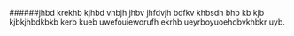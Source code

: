 ######jhbd krekhb kjhbd vhbjh jhbv jhfdvjh bdfkv khbsdh bhb kb kjb kjbkjhbdkbkb kerb kueb uwefouieworufh ekrhb ueyrboyuoehdbvkhbkr uyb.